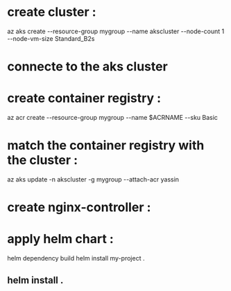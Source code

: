 # create cluster :
az aks create --resource-group mygroup --name akscluster --node-count 1 --node-vm-size Standard_B2s
# connecte to the aks cluster 
# create container registry :
az acr create --resource-group mygroup --name $ACRNAME --sku Basic
# match the container registry with the cluster :
az aks update -n akscluster -g mygroup --attach-acr yassin
# create nginx-controller : 

# apply helm chart : 
helm dependency build
helm install my-project .

## helm install <release-name> .
